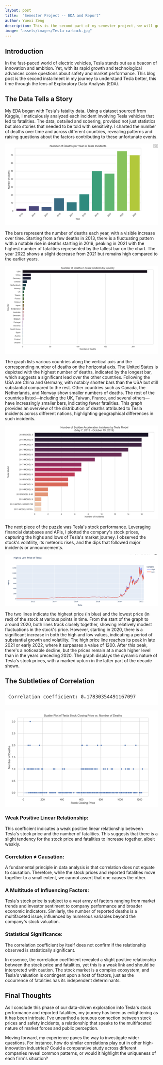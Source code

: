```yaml
---
layout: post
title:  "Semester Project -- EDA and Report"
author: Yuexi Zeng
description: This is the second part of my semester project, we will go through the exploratory data analysis process"
image: "assets/images/Tesla-carback.jpg"
---
```


## Introduction
In the fast-paced world of electric vehicles, Tesla stands out as a beacon of innovation and ambition. Yet, with its rapid growth and technological advances come questions about safety and market performance. This blog post is the second installment in my journey to understand Tesla better, this time through the lens of Exploratory Data Analysis (EDA).




## The Data Tells a Story

My EDA began with Tesla's fatality data. Using a dataset sourced from Kaggle, I meticulously analyzed each incident involving Tesla vehicles that led to fatalities. The data, detailed and sobering, provided not just statistics but also stories that needed to be told with sensitivity. I charted the number of deaths over time and across different countries, revealing patterns and raising questions about the factors contributing to these unfortunate events.


![Tesla Number of Death per Year](https://github.com/zyuexi2/yuexizeng.github.io/blob/main/assets/images/death-year.png?raw=true)

The bars represent the number of deaths each year, with a visible increase over time. Starting from a few deaths in 2013, there is a fluctuating pattern with a notable rise in deaths starting in 2019, peaking in 2021 with the highest number of fatalities represented by the tallest bar on the chart. The year 2022 shows a slight decrease from 2021 but remains high compared to the earlier years. 

![Tesla Number of Death by Country](https://github.com/zyuexi2/yuexizeng.github.io/blob/main/assets/images/death-country.png?raw=true)

The graph lists various countries along the vertical axis and the corresponding number of deaths on the horizontal axis. The United States is depicted with the highest number of deaths, indicated by the longest bar, which suggests a significant lead over the other countries. Following the USA are China and Germany, with notably shorter bars than the USA but still substantial compared to the rest. Other countries such as Canada, the Netherlands, and Norway show smaller numbers of deaths. The rest of the countries listed—including the UK, Taiwan, France, and several others—have increasingly smaller bars, indicating fewer fatalities. This graph provides an overview of the distribution of deaths attributed to Tesla incidents across different nations, highlighting geographical differences in such incidents.

![Tesla Number of Incidents by Models](https://github.com/zyuexi2/yuexizeng.github.io/blob/main/assets/images/model-incidents.png?raw=true)

The next piece of the puzzle was Tesla's stock performance. Leveraging financial databases and APIs, I plotted the company's stock prices, capturing the highs and lows of Tesla's market journey. I observed the stock's volatility, its meteoric rises, and the dips that followed major incidents or announcements.


![High & Low Price of Tesla](https://github.com/zyuexi2/yuexizeng.github.io/blob/main/assets/images/stock1.png?raw=true)

The two lines indicate the highest price (in blue) and the lowest price (in red) of the stock at various points in time. From the start of the graph to around 2020, both lines track closely together, showing relatively modest fluctuations in the stock's price. However, starting in 2020, there is a significant increase in both the high and low values, indicating a period of substantial growth and volatility. The high price line reaches its peak in late 2021 or early 2022, where it surpasses a value of 1200. After this peak, there's a noticeable decline, but the prices remain at a much higher level than in the years preceding 2020. The graph displays the dynamic nature of Tesla's stock prices, with a marked upturn in the latter part of the decade shown.


## The Subtleties of Correlation

![Correlation number](https://github.com/zyuexi2/yuexizeng.github.io/blob/main/assets/images/correlation%20number.png?raw=true)

![Scatter Plot](https://github.com/zyuexi2/yuexizeng.github.io/blob/main/assets/images/correlation.png?raw=true)


### Weak Positive Linear Relationship: 
This coefficient indicates a weak positive linear relationship between Tesla's stock price and the number of fatalities. This suggests that there is a slight tendency for the stock price and fatalities to increase together, albeit weakly.

### Correlation ≠ Causation: 
A fundamental principle in data analysis is that correlation does not equate to causation. Therefore, while the stock prices and reported fatalities move together to a small extent, we cannot assert that one causes the other.

### A Multitude of Influencing Factors: 
Tesla's stock price is subject to a vast array of factors ranging from market trends and investor sentiment to company performance and broader economic indicators. Similarly, the number of reported deaths is a multifaceted issue, influenced by numerous variables beyond the company's stock valuation.

### Statistical Significance: 
The correlation coefficient by itself does not confirm if the relationship observed is statistically significant. 

In essence, the correlation coefficient revealed a slight positive relationship between the stock price and fatalities, yet this is a weak link and should be interpreted with caution. The stock market is a complex ecosystem, and Tesla's valuation is contingent upon a host of factors, just as the occurrence of fatalities has its independent determinants.






## Final Thoughts


As I conclude this phase of our data-driven exploration into Tesla's stock performance and reported fatalities, my journey has been as enlightening as it has been intricate. I've unearthed a tenuous connection between stock prices and safety incidents, a relationship that speaks to the multifaceted nature of market forces and public perception. 

Moving forward, my experience paves the way to investigate wider questions. For instance, how do similar correlations play out in other high-innovation industries? Could a comparative study across different companies reveal common patterns, or would it highlight the uniqueness of each firm's situation?








